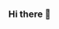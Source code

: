### Hi there 👋

<!--
**taras890116/taras890116** is a ✨ _special_ ✨ repository because its `README.md` (this file) appears on your GitHub profile.

Here are some ideas to get you started:

- 🔭 I’m currently working on transport logistic
- 🌱 I’m currently learning bitcoins 
- 👯 I’m looking to collaborate on making money 
- 🤔 I’m looking for help with automatisation of logistic
- 💬 Ask me about ...
- 📫 How to reach me: taras89.01@gmail.com
- 😄 Pronouns: ...
- ⚡ Fun fact: I'm real)
-->
